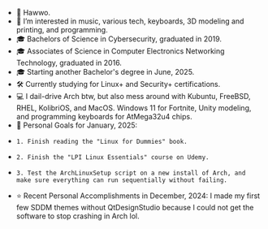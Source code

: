 - 👋 Hawwo.
- 👀 I’m interested in music, various tech, keyboards, 3D modeling and printing, and programming.
- 🎓 Bachelors of Science in Cybersecurity, graduated in 2019.
- 🎓 Associates of Science in Computer Electronics Networking Technology, graduated in 2016.
- 🎓 Starting another Bachelor's degree in June, 2025.
- 🛠️ Currently studying for Linux+ and Security+ certifications.
- 💻 I dail-drive Arch btw, but also mess around with Kubuntu, FreeBSD, RHEL, KolibriOS, and MacOS. Windows 11 for Fortnite, Unity modeling, and programming keyboards for AtMega32u4 chips.
- 🌱 Personal Goals for January, 2025:
-     1. Finish reading the "Linux for Dummies" book.
-     2. Finish the "LPI Linux Essentials" course on Udemy.
-     3. Test the ArchLinuxSetup script on a new install of Arch, and make sure everything can run sequentially without failing.
- ⭐ Recent Personal Accomplishments in December, 2024: I made my first few SDDM themes without QtDesignStudio because I could not get the software to stop crashing in Arch lol.
